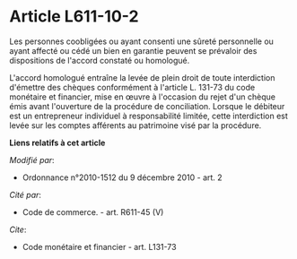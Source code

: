 # Article L611-10-2

Les personnes coobligées ou ayant consenti une sûreté personnelle ou ayant affecté ou cédé un bien en garantie peuvent se
prévaloir des dispositions de l'accord constaté ou homologué.

L'accord homologué entraîne la levée de plein droit de toute interdiction d'émettre des chèques conformément à l'article L.
131-73 du code monétaire et financier, mise en œuvre à l'occasion du rejet d'un chèque émis avant l'ouverture de la procédure
de conciliation. Lorsque le débiteur est un entrepreneur individuel à responsabilité limitée, cette interdiction est levée
sur les comptes afférents au patrimoine visé par la procédure.

**Liens relatifs à cet article**

_Modifié par_:

  - Ordonnance n°2010-1512 du 9 décembre 2010 - art. 2

_Cité par_:

  - Code de commerce. - art. R611-45 (V)

_Cite_:

  - Code monétaire et financier - art. L131-73
